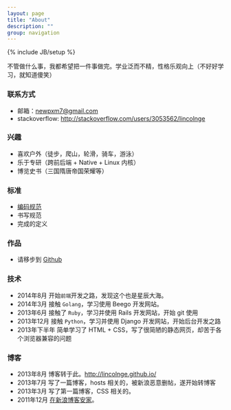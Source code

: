 ```yaml
---
layout: page
title: "About"
description: ""
group: navigation
---
```

{% include JB/setup %}

不管做什么事，我都希望把一件事做完。学业泛而不精，性格乐观向上（不好好学习，就知道傻笑）

### 联系方式

- 邮箱：[newpxm7@gmail.com](mailto:newpxm7@gmail.com)
- stackoverflow: <http://stackoverflow.com/users/3053562/lincolnge>

### 兴趣

- 喜欢户外（徒步，爬山，轮滑，骑车，游泳）
- 乐于专研（跨前后端 + Native + Linux 内核）
- 博览史书（三国隋唐帝国荣耀等）

### 标准

- [编码规范](https://github.com/google/styleguide)
- 书写规范
- 完成的定义

### 作品

- 请移步到 [Github](https://github.com/lincolnge)

### 技术

- 2014年8月 开始`前端`开发之路，发现这个也是星辰大海。
- 2014年3月 接触 `Golang`，学习使用 Beego 开发网站。
- 2013年6月 接触了 `Ruby`，学习并使用 Rails 开发网站，开始 git 使用
- 2013年12月 接触 `Python`，学习并使用 Django 开发网站，开始后台开发之路
- 2013年下半年 简单学习了 HTML + CSS，写了很简陋的静态网页，却苦于各个浏览器兼容的问题

### 博客

- 2013年8月 博客转于此。<http://lincolnge.github.io/>
- 2013年7月 写了一篇博客，hosts 相关的，被新浪恶意删帖，遂开始转博客
- 2013年3月 写了第一篇博客，CSS 相关的。
- 2011年12月 [在新浪博客安家](http://blog.sina.com.cn/s/blog_626a2e8d0100ydrr.html)。

